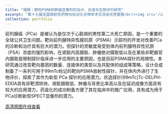 ```yaml
---
title: "墙报：靶向PSMA的肿瘤显像剂的设计、合成与生物评价研究"
excerpt: "第十七届全国放射性药物与标记化合物学术交流会优秀壁报<br/><img src='/images/wall1.png' alt='port1' >"
collection: portfolio
---
```


前列腺癌（PCa）是被认为是仅次于心脏病的男性第二大死亡原因，是一个重要的全球公共卫生问题。靶向前列腺特异性膜抗原（PSMA）示踪剂的开发对改善PCa的诊断和治疗具有巨大的潜力。但探针的灵敏度易受到体内前列腺特异性抗原（PSA）浓度的强烈影响，在肾脏内高摄取、肿瘤绝对摄取低以及在某些非靶器官内摄取是限制探针临床进一步应用的主要原因，也是目前PSMA探针的局限性。本研究通过改变靶向基团的数量、连接体的类型以及共配体的组成等策略，设计合成制备了一系列可用于99mTc标记的靶向PSMA放射性探针，并在体内外进行了生物评价，探索了其作为新型 PCa 探针的应用潜力。优选探针[99mTc]Tc-DELPH-EDDA具有非靶清除快、肾脏摄取低、肿瘤与背景比率高以及在延迟成像方面具有较大的应用潜力，药盒化的成功制备方便了其在临床中的推广应用，具有成为用于PCa诊断新型SPECT显像剂的潜力。

[高清原图在线查看](https://infinity-lzj.github.io/Zuojie_Li.github/files/wallpaper1.png)
